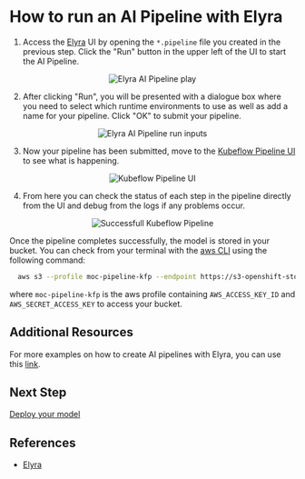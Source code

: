 # How to run an AI Pipeline with Elyra



1. Access the [Elyra][1] UI by opening the `*.pipeline` file you created in the previous step. Click the "Run" button in the upper left of the UI to start the AI Pipeline.

<div style="text-align:center">
<img alt="Elyra AI Pipeline play" src="https://raw.githubusercontent.com/thoth-station/elyra-aidevsecops-tutorial/master/docs/images/PlayAIPipeline.png">
</div>

2. After clicking "Run", you will be presented with a dialogue box where you need to select which runtime environments to use as well as add a name for your pipeline. Click "OK" to submit your pipeline.

<div style="text-align:center">
<img alt="Elyra AI Pipeline run inputs" src="https://raw.githubusercontent.com/thoth-station/elyra-aidevsecops-tutorial/master/docs/images/AIPipelineRunInputs.png">
</div>

3. Now your pipeline has been submitted, move to the [Kubeflow Pipeline UI](http://istio-ingressgateway-istio-system.apps.zero.massopen.cloud/pipeline/#/experiments) to see what is happening.

<div style="text-align:center">
<img alt="Kubeflow Pipeline UI" src="https://raw.githubusercontent.com/thoth-station/elyra-aidevsecops-tutorial/master/docs/images/KFPUI.png">
</div>

4. From here you can check the status of each step in the pipeline directly from the UI and debug from the logs if any problems occur.

<div style="text-align:center">
<img alt="Successfull Kubeflow Pipeline" src="https://raw.githubusercontent.com/thoth-station/elyra-aidevsecops-tutorial/master/docs/images/SuccessfullKubeflowPipeline.png">
</div>

Once the pipeline completes successfully, the model is stored in your bucket. You can check from your terminal with the [aws CLI](https://docs.aws.amazon.com/cli/latest/userguide/cli-chap-install.html) using the following command:

```bash
  aws s3 --profile moc-pipeline-kfp --endpoint https://s3-openshift-storage.apps.zero.massopen.cloud/ ls s3://{your_bucket}/{your_project_name}/models/
```

where `moc-pipeline-kfp` is the aws profile containing `AWS_ACCESS_KEY_ID` and `AWS_SECRET_ACCESS_KEY` to access your bucket.

## Additional Resources

For more examples on how to create AI pipelines with Elyra, you can use this [link](https://github.com/elyra-ai/examples/tree/master/pipelines/hello_world_kubeflow_pipelines).

## Next Step
[Deploy your model](/docs/source/deploy-model.md)

## References

* [Elyra][1]

[1]: https://github.com/elyra-ai/elyra

